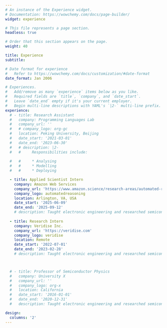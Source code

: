 ```yaml
---
# An instance of the Experience widget.
# Documentation: https://wowchemy.com/docs/page-builder/
widget: experience

# This file represents a page section.
headless: true

# Order that this section appears on the page.
weight: 40

title: Experience
subtitle:

# Date format for experience
#   Refer to https://wowchemy.com/docs/customization/#date-format
date_format: Jan 2006

# Experiences.
#   Add/remove as many `experience` items below as you like.
#   Required fields are `title`, `company`, and `date_start`.
#   Leave `date_end` empty if it's your current employer.
#   Begin multi-line descriptions with YAML's `|2-` multi-line prefix.
experience:
  # - title: Research Assistant
  #   company: Programming Languages Lab
  #   company_url: ''
  #   # company_logo: org-gc
  #   location: Peking University, Beijing
  #   date_start: '2021-03-01'
  #   date_end: '2023-06-30'
  #   # description: |2-
  #   #     Responsibilities include:
        
  #   #     * Analysing
  #   #     * Modelling
  #   #     * Deploying

  - title: Applied Scientist Intern
    company: Amazon Web Services
    company_url: 'https://www.amazon.science/research-areas/automated-reasoning'
    company_logo: automatedreasoning
    location: Arlington, VA, USA
    date_start: '2025-06-09'
    date_end: '2025-09-12'
    # description: Taught electronic engineering and researched semiconductor physics.
        
  - title: Research Intern
    company: Veridise Inc.
    company_url: 'https://veridise.com'
    company_logo: veridise
    location: Remote
    date_start: '2022-07-01'
    date_end: '2023-02-28'
    # description: Taught electronic engineering and researched semiconductor physics.



  # - title: Professor of Semiconductor Physics
  #   company: University X
  #   company_url: ''
  #   company_logo: org-x
  #   location: California
  #   date_start: '2016-01-01'
  #   date_end: '2020-12-31'
  #   description: Taught electronic engineering and researched semiconductor physics.

design:
  columns: '2'
---
```


